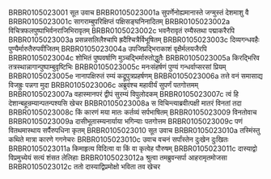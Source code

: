 BRBR0105023001	 सूत उवाच
BRBR0105023001a  सुपर्णेनोह्यमानास्ते जग्मुस्तं देशमाशु वै
BRBR0105023001c	 सागराम्बुपरिक्षिप्तं पक्षिसङ्घनिनादितम्
BRBR0105023002a  विचित्रफलपुष्पाभिर्वनराजिभिरावृतम्
BRBR0105023002c  भवनैरावृतं रम्यैस्तथा पद्माकरैरपि
BRBR0105023003a  प्रसन्नसलिलैश्चापि ह्रदैश्चित्रैर्विभूषितम्
BRBR0105023003c  दिव्यगन्धवहैः पुण्यैर्मारुतैरुपवीजितम्
BRBR0105023004a  उपजिघ्रद्भिराकाशं वृक्षैर्मलयजैरपि
BRBR0105023004c  शोभितं पुष्पवर्षाणि मुञ्चद्भिर्मारुतोद्धुतैः
BRBR0105023005a  किरद्भिरिव तत्रस्थान्नागान्पुष्पाम्बुवृष्टिभिः
BRBR0105023005c  मनःसंहर्षणं पुण्यं गन्धर्वाप्सरसां प्रियम्
BRBR0105023005e  नानापक्षिरुतं रम्यं कद्रूपुत्रप्रहर्षणम्
BRBR0105023006a  तत्ते वनं समासाद्य विजह्रुः पन्नगा मुदा
BRBR0105023006c  अब्रुवंश्च महावीर्यं सुपर्णं पतगोत्तमम्
BRBR0105023007a  वहास्मानपरं द्वीपं सुरम्यं विपुलोदकम्
BRBR0105023007c  त्वं हि देशान्बहून्रम्यान्पतन्पश्यसि खेचर
BRBR0105023008a  स विचिन्त्याब्रवीत्पक्षी मातरं विनतां तदा
BRBR0105023008c  किं कारणं मया मातः कर्तव्यं सर्पभाषितम्
BRBR0105023009	 विनतोवाच
BRBR0105023009a  दासीभूतास्म्यनार्याया भगिन्याः पतगोत्तम
BRBR0105023009c  पणं वितथमास्थाय सर्पैरुपधिना कृतम्
BRBR0105023010	 सूत उवाच
BRBR0105023010a  तस्मिंस्तु कथिते मात्रा कारणे गगनेचरः
BRBR0105023010c  उवाच वचनं सर्पांस्तेन दुःखेन दुःखितः
BRBR0105023011a  किमाहृत्य विदित्वा वा किं वा कृत्वेह पौरुषम्
BRBR0105023011c  दास्याद्वो विप्रमुच्येयं सत्यं शंसत लेलिहाः
BRBR0105023012a  श्रुत्वा तमब्रुवन्सर्पा आहरामृतमोजसा
BRBR0105023012c  ततो दास्याद्विप्रमोक्षो भविता तव खेचर
